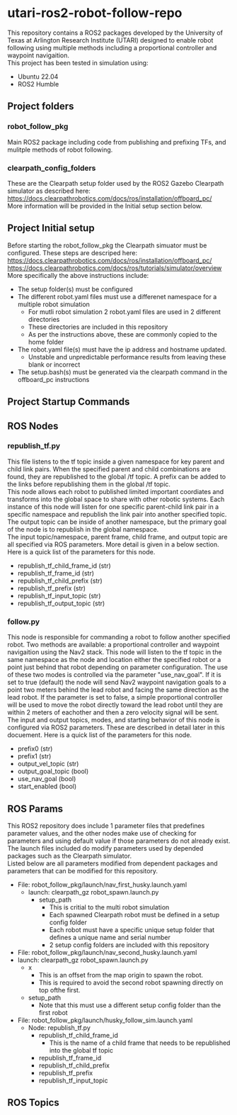 # utari-ros2-robot-follow-repo
This repository contains a ROS2 packages developed by the University of Texas at Arlington Research Institute (UTARI) designed to enable robot following using multiple methods including a proportional controller and waypoint navigaition.   
This project has been tested in simulation using:  
- Ubuntu 22.04
- ROS2 Humble


## Project folders 

### robot_follow_pkg  
Main ROS2 package including code from publishing and prefixing TFs, and mulitple methods of robot following.  

### clearpath_config_folders 
These are the Clearpath setup folder used by the ROS2 Gazebo Clearpath simulator as described here:  
https://docs.clearpathrobotics.com/docs/ros/installation/offboard_pc/  
More information will be provided in the Initial setup section below.  

## Project Initial setup 
Before starting the robot_follow_pkg the Clearpath simuator must be configured. These steps are descriped here:  
https://docs.clearpathrobotics.com/docs/ros/installation/offboard_pc/  
https://docs.clearpathrobotics.com/docs/ros/tutorials/simulator/overview  
More specifically the above instructions include: 
- The setup folder(s) must be configured
- The different robot.yaml files must use a differenet namespace for a multiple robot simulation
  - For mutli robot simulation 2 robot.yaml files are used in 2 different directories
  - These directories are included in this repository
  - As per the instructions above, these are commonly copied to the home folder
- The robot.yaml file(s) must have the ip address and hostname updated.
  - Unstable and unpredictable performance results from leaving these blank or incorrect 
- The setup.bash(s) must be generated via the clearpath command in the offboard_pc instructions

## Project Startup Commands 


## ROS Nodes
### republish_tf.py
This file listens to the tf topic inside a given namespace for key parent and child link pairs. When the specified parent and child combinations are found, they are republished to the global /tf topic. A prefix can be added to the links before republishing them in the global /tf topic.   
This node allows each robot to published limited important coordiates and transforms into the global space to share with other robotic systems. Each instance of this node will listen for one specific parent-child link pair in a specific namespace and republish the link pair into another specified topic. The output topic can be inside of another namespace, but the primary goal of the node is to republish in the global namespace.  
The input topic/namespace, parent frame, child frame, and output topic are all specified via ROS parameters. More detail is given in a below section. Here is a quick list of the parameters for this node.  
- republish_tf_child_frame_id (str)
- republish_tf_frame_id (str)
- republish_tf_child_prefix (str)
- republish_tf_prefix (str)
- republish_tf_input_topic (str)
- republish_tf_output_topic (str)

### follow.py
This node is responsible for commanding a robot to follow another specified robot. Two methods are available: a proportional controller and waypoint navigaition using the Nav2 stack. This node will listen to the tf topic in the same namespace as the node and location either the specified robot or a point just behind that robot depending on parameter configuration. 
The use of these two modes is controlled via the parameter "use_nav_goal". If it is set to true (default) the node will send Nav2 waypoint navigation goals to a point two meters behind the lead robot and facing the same direction as the lead robot. If the parameter is set to false, a simple proportional controller will be used to move the robot directly toward the lead robot until they are within 2 meters of eachother and then a zero velocity signal will be sent. 
The input and output topics, modes, and starting behavior of this node is configured via ROS2 parameters. These are described in detail later in this docuement. Here is a quick list of the parameters for this node.  
- prefix0 (str)
- prefix1 (str)
- output_vel_topic (str)
- output_goal_topic (bool)
- use_nav_goal (bool)
- start_enabled (bool)

## ROS Params
This ROS2 repository does include 1 parameter files that predefines parameter values, and the other nodes make use of checking for parameters and using default value if those parameters do not already exist. The launch files included do modify parameters used by depended packages such as the Clearpath simulator.  
Listed below are all parameters modified from dependent packages and parameters that can be modified for this repository.  
- File: robot_follow_pkg/launch/nav_first_husky.launch.yaml
  - launch: clearpath_gz robot_spawn.launch.py
    - setup_path
      - This is critial to the multi robot simulation
      - Each spawned Clearpath robot must be defined in a setup config folder
      - Each robot must have a specific unique setup folder that defines a unique name and serial number
      - 2 setup config folders are included with this repository
-  File: robot_follow_pkg/launch/nav_second_husky.launch.yaml
  - launch: clearpath_gz robot_spawn.launch.py
    - x
      - This is an offset from the map origin to spawn the robot. 
      - This is required to avoid the second robot spawning directly on top ofthe first. 
    - setup_path
      - Note that this must use a different setup config folder than the first robot
- File: robot_follow_pkg/launch/husky_follow_sim.launch.yaml
  - Node: republish_tf.py
    - republish_tf_child_frame_id
      - This is the name of a child frame that needs to be republished into the global tf topic
    - republish_tf_frame_id
    - republish_tf_child_prefix
    - republish_tf_prefix
    - republish_tf_input_topic



## ROS Topics 


## 




